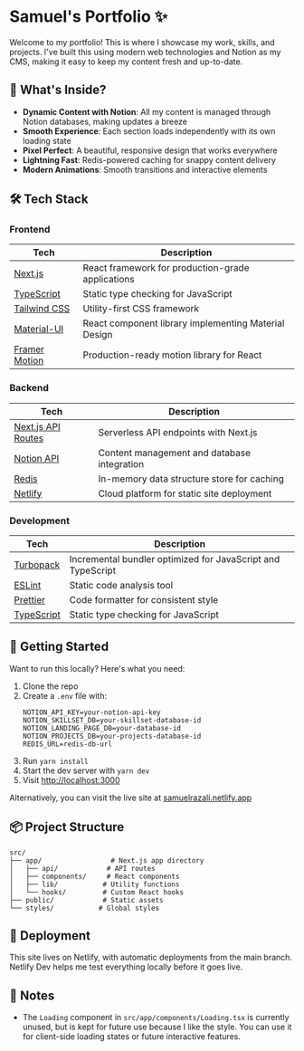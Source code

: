# Samuel's Portfolio ✨

Welcome to my portfolio! This is where I showcase my work, skills, and projects. I've built this using modern web technologies and Notion as my CMS, making it easy to keep my content fresh and up-to-date.

## 🌟 What's Inside?

- **Dynamic Content with Notion**: All my content is managed through Notion databases, making updates a breeze
- **Smooth Experience**: Each section loads independently with its own loading state
- **Pixel Perfect**: A beautiful, responsive design that works everywhere
- **Lightning Fast**: Redis-powered caching for snappy content delivery
- **Modern Animations**: Smooth transitions and interactive elements

## 🛠️ Tech Stack

### Frontend

| Tech                                            | Description                                          |
| ----------------------------------------------- | ---------------------------------------------------- |
| [Next.js](https://nextjs.org/)                  | React framework for production-grade applications    |
| [TypeScript](https://www.typescriptlang.org/)   | Static type checking for JavaScript                  |
| [Tailwind CSS](https://tailwindcss.com/)        | Utility-first CSS framework                          |
| [Material-UI](https://mui.com/)                 | React component library implementing Material Design |
| [Framer Motion](https://www.framer.com/motion/) | Production-ready motion library for React            |

### Backend

| Tech                                                                                               | Description                                 |
| -------------------------------------------------------------------------------------------------- | ------------------------------------------- |
| [Next.js API Routes](https://nextjs.org/docs/app/building-your-application/routing/route-handlers) | Serverless API endpoints with Next.js       |
| [Notion API](https://developers.notion.com/)                                                       | Content management and database integration |
| [Redis](https://redis.io/)                                                                         | In-memory data structure store for caching  |
| [Netlify](https://www.netlify.com/)                                                                | Cloud platform for static site deployment   |

### Development

| Tech                                          | Description                                                 |
| --------------------------------------------- | ----------------------------------------------------------- |
| [Turbopack](https://turbo.build/pack)         | Incremental bundler optimized for JavaScript and TypeScript |
| [ESLint](https://eslint.org/)                 | Static code analysis tool                                   |
| [Prettier](https://prettier.io/)              | Code formatter for consistent style                         |
| [TypeScript](https://www.typescriptlang.org/) | Static type checking for JavaScript                         |

## 🔧 Getting Started

Want to run this locally? Here's what you need:

1. Clone the repo
2. Create a `.env` file with:
   ```
   NOTION_API_KEY=your-notion-api-key
   NOTION_SKILLSET_DB=your-skillset-database-id
   NOTION_LANDING_PAGE_DB=your-database-id
   NOTION_PROJECTS_DB=your-projects-database-id
   REDIS_URL=redis-db-url
   ```
3. Run `yarn install`
4. Start the dev server with `yarn dev`
5. Visit [http://localhost:3000](http://localhost:3000)

Alternatively, you can visit the live site at [samuelrazali.netlify.app](https://samuelrazali.netlify.app/)

## 📦 Project Structure

```
src/
├── app/                 # Next.js app directory
│   ├── api/            # API routes
│   ├── components/     # React components
│   ├── lib/           # Utility functions
│   └── hooks/         # Custom React hooks
├── public/            # Static assets
└── styles/           # Global styles
```

## 🚀 Deployment

This site lives on Netlify, with automatic deployments from the main branch. Netlify Dev helps me test everything locally before it goes live.

## 📝 Notes

- The `Loading` component in `src/app/components/Loading.tsx` is currently unused, but is kept for future use because I like the style. You can use it for client-side loading states or future interactive features.

